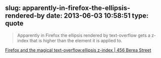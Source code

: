 slug: apparently-in-firefox-the-ellipsis-rendered-by
date: 2013-06-03 10:58:51
type: quote
---

> Apparently in Firefox the ellipsis rendered by text-overflow gets a z-index that is higher than the element it is applied to.

[Firefox and the magical text-overflow:ellipsis z-index | 456 Berea Street](http://www.456bereastreet.com/archive/201305/firefox_and_the_magical_text-overflowellipsis_z-index/)
